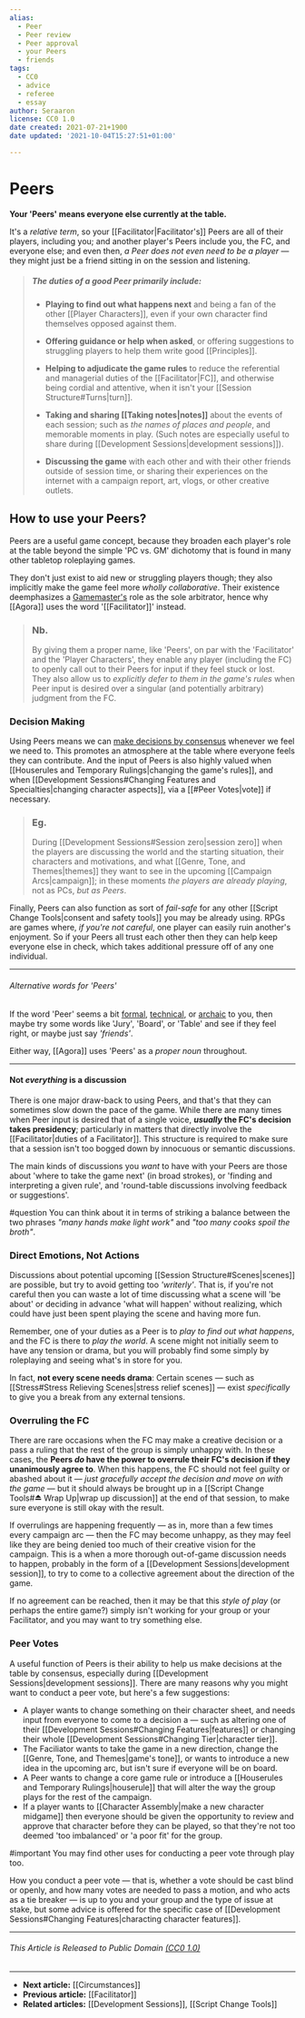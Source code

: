 ```yaml
---
alias:
  - Peer
  - Peer review
  - Peer approval
  - your Peers
  - friends
tags:
  - CC0
  - advice
  - referee
  - essay
author: Seraaron
license: CC0 1.0
date created: 2021-07-21+1900
date updated: '2021-10-04T15:27:51+01:00'

---
```


# Peers

**Your 'Peers' means everyone else currently at the table.**

It's a _relative term_, so your [[Facilitator|Facilitator's]] Peers are all of their players, including you; and another player's Peers include you, the FC, and everyone else; and even then, _a Peer does not even need to be a player_ — they might just be a friend sitting in on the session and listening.

> ##### The duties of a good Peer primarily include:
>
> -   **Playing to find out what happens next** and being a fan of the other [[Player Characters]], even if your own character find themselves opposed against them.
>
> -   **Offering guidance or help when asked**, or offering suggestions to struggling players to help them write good [[Principles]].
>
> -   **Helping to adjudicate the game rules** to reduce the referential and managerial duties of the [[Facilitator|FC]], and otherwise being cordial and attentive, when it isn't your [[Session Structure#Turns|turn]].
>
> -   **Taking and sharing [[Taking notes|notes]]** about the events of each session; such as _the names of places and people_, and memorable moments in play. (Such notes are especially useful to share during [[Development Sessions|development sessions]]).
>
> -   **Discussing the game** with each other and with their other friends outside of session time, or sharing their experiences on the internet with a campaign report, art, vlogs, or other creative outlets.

## How to use your Peers?

Peers are a useful game concept, because they broaden each player's role at the table beyond the simple 'PC vs. GM' dichotomy that is found in many other tabletop roleplaying games.

They don't just exist to aid new or struggling players though; they also implicitly make the game feel more _wholly collaborative_. Their existence deemphasizes a [Gamemaster's](https://en.wikipedia.org/wiki/Gamemaster) role as the sole arbitrator, hence why [[Agora]] uses the word '[[Facilitator]]' instead.

> ### Nb.
> By giving them a proper name, like 'Peers', on par with the 'Facilitator' and the 'Player Characters', they enable any player (including the FC) to openly call out to their Peers for input if they feel stuck or lost.  They also allow us to _explicitly defer to them in the game's rules_ when Peer input is desired over a singular (and potentially arbitrary) judgment from the FC.

### Decision Making

Using Peers means we can [make decisions by consensus](https://en.wikipedia.org/wiki/Consensus_decision-making) whenever we feel we need to. This promotes an atmosphere at the table where everyone feels they can contribute. And the input of Peers is also highly valued when [[Houserules and Temporary Rulings|changing the game's rules]], and when [[Development Sessions#Changing Features and Specialties|changing character aspects]], via a [[#Peer Votes|vote]] if necessary.

> ### Eg.
> During [[Development Sessions#Session zero|session zero]] when the players are discussing the world and the starting situation, their characters and motivations, and what [[Genre, Tone, and Themes|themes]] they want to see in the upcoming [[Campaign Arcs|campaign]]; in these moments _the players are already playing_, not as PCs, _but as Peers_.

Finally, Peers can also function as sort of _fail-safe_ for any other [[Script Change Tools|consent and safety tools]] you may be already using. RPGs are games where, *if you're not careful*, one player can easily ruin another's enjoyment. So if your Peers all trust each other then they can help keep everyone else in check, which takes additional pressure off of any one individual.

---

###### Alternative words for 'Peers'

If the word 'Peer' seems a bit [formal](https://en.wikipedia.org/wiki/Peer_group), [technical](https://en.wikipedia.org/wiki/Peer-to-peer), or [archaic](https://en.wikipedia.org/wiki/Peerage) to you, then maybe try some words like 'Jury',  'Board', or 'Table' and see if they feel right, or maybe just say _'friends'_.

Either way, [[Agora]] uses 'Peers' as a _proper noun_ throughout.

---

#### Not _everything_ is a discussion

There is one major draw-back to using Peers, and that's that they can sometimes slow down the pace of the game. While there are many times when Peer input is desired that of a single voice, **_usually_ the FC's decision takes presidency**; particularly in matters that directly involve the [[Facilitator|duties of a Facilitator]]. This structure is required to make sure that a session isn't too bogged down by innocuous or semantic discussions.

The main kinds of discussions you _want_ to have with your Peers are those about 'where to take the game next' (in broad strokes), or 'finding and interpreting a given rule', and 'round-table discussions involving feedback or  suggestions'.

#question You can think about it in terms of striking a balance between the two phrases _"many hands make light work"_ and _"too many cooks spoil the broth"_.

### Direct Emotions, Not Actions

Discussions about potential upcoming [[Session Structure#Scenes|scenes]] are possible, but try to avoid getting too _'writerly'_. That is, if you're not careful then you can waste a lot of time discussing what a scene will 'be about' or deciding in advance 'what will happen' without realizing, which could have just been spent playing the scene and having more fun.

Remember, one of your duties as a Peer is to _play to find out what happens_, and the FC is there to _play the world_. A scene might not initially seem to have any tension or drama, but you will probably find some simply by roleplaying and seeing what's in store for you.

In fact, **not every scene needs drama**: Certain scenes — such as [[Stress#Stress Relieving Scenes|stress relief scenes]] — exist _specifically_ to give you a break from any external tensions.

### Overruling the FC

There are rare occasions when the FC may make a creative decision or a pass a ruling that the rest of the group is simply unhappy with. In these cases, the **Peers _do_ have the power to overrule their FC's decision if they unanimously agree to**. When this happens, the FC should not feel guilty or abashed about it — _just gracefully accept the decision and move on with the game_ — but it should always be brought up in a [[Script Change Tools#⏏️ Wrap Up|wrap up discussion]] at the end of that session, to make sure everyone is still okay with the result.

If overrulings are happening frequently — as in, more than a few times every campaign arc — then the FC may become unhappy, as they may feel like they are being denied too much of their creative vision for the campaign. This is a when a more thorough out-of-game discussion needs to happen, probably in the form of a [[Development Sessions|development session]], to try to come to a collective agreement about the direction of the game.

If no agreement can be reached, then it may be that this _style of play_ (or perhaps  the entire game?) simply isn't working for your group or your Facilitator, and you may want to try something else.


### Peer Votes

A useful function of Peers is their ability to help us make decisions at the table by consensus, especially during [[Development Sessions|development sessions]]. There are many reasons why you might want to conduct a peer vote, but here's a few suggestions:
- A player wants to change something on their character sheet, and needs input from everyone to come to a decision a — such as altering one of their [[Development Sessions#Changing Features|features]] or changing their whole [[Development Sessions#Changing Tier|character tier]].
- The Faciliator wants to take the game in a new direction, change the [[Genre, Tone, and Themes|game's tone]], or wants to introduce a new idea in the upcoming arc, but isn't sure if everyone will be on board.
- A Peer wants to change a core game rule or introduce a [[Houserules and Temporary Rulings|houserule]] that will alter the way the group plays for the rest of the campaign. 
- If a player wants to [[Character Assembly|make a new character midgame]] then everyone should be given the opportunity to review and approve that character before they can be played, so that they're not too deemed 'too imbalanced' or 'a poor fit' for the group.

#important You may find other uses for conducting a peer vote through play too.

How you conduct a peer vote — that is, whether a vote should be cast blind or openly, and how many votes are needed to pass a motion, and who acts as a tie breaker — is up to you and your group and the type of issue at stake, but some advice is offered for the specific case of [[Development Sessions#Changing Features|characting character features]].

---

###### This Article is Released to Public Domain [(CC0 1.0)](https:/creativecommons.org/publicdomain/zero/1.0/)

---

- **Next article:** [[Circumstances]]
- **Previous article:** [[Facilitator]]
- **Related articles:** [[Development Sessions]], [[Script Change Tools]]